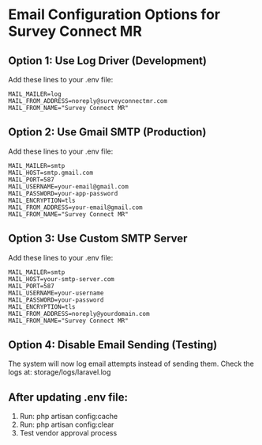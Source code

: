 # Email Configuration Options for Survey Connect MR

## Option 1: Use Log Driver (Development)
Add these lines to your .env file:
```
MAIL_MAILER=log
MAIL_FROM_ADDRESS=noreply@surveyconnectmr.com
MAIL_FROM_NAME="Survey Connect MR"
```

## Option 2: Use Gmail SMTP (Production)
Add these lines to your .env file:
```
MAIL_MAILER=smtp
MAIL_HOST=smtp.gmail.com
MAIL_PORT=587
MAIL_USERNAME=your-email@gmail.com
MAIL_PASSWORD=your-app-password
MAIL_ENCRYPTION=tls
MAIL_FROM_ADDRESS=your-email@gmail.com
MAIL_FROM_NAME="Survey Connect MR"
```

## Option 3: Use Custom SMTP Server
Add these lines to your .env file:
```
MAIL_MAILER=smtp
MAIL_HOST=your-smtp-server.com
MAIL_PORT=587
MAIL_USERNAME=your-username
MAIL_PASSWORD=your-password
MAIL_ENCRYPTION=tls
MAIL_FROM_ADDRESS=noreply@yourdomain.com
MAIL_FROM_NAME="Survey Connect MR"
```

## Option 4: Disable Email Sending (Testing)
The system will now log email attempts instead of sending them.
Check the logs at: storage/logs/laravel.log

## After updating .env file:
1. Run: php artisan config:cache
2. Run: php artisan config:clear
3. Test vendor approval process
